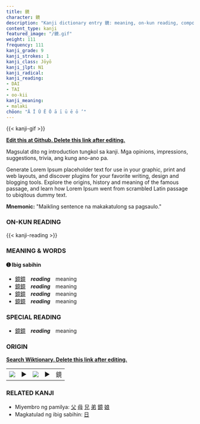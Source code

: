 ```yaml
---
title: 鏡
character: 鏡
description: "Kanji dictionary entry 鏡: meaning, on-kun reading, compounds, origin, related kanji"
content_type: kanji
featured_image: "/鏡.gif"
weight: 111
frequency: 111
kanji_grade: 9
kanji_strokes: 1
kanji_class: Jōyō
kanji_jlpt: N1
kanji_radical: 
kanji_reading: 
- DAI
- TAI
- oo-kii
kanji_meaning:
- malaki
chōon: "Ā Ī Ū Ē Ō ā ī ū ē ō ’"
---
```

[//]: # (Don't edit the line below. Kanji animated GIF code is automatically generated.)
{{< kanji-gif >}}

[//]: # (Edit below this line.)

**[Edit this at Github. Delete this link after editing.](https://github.com/tim0g/tim/tree/main/content/kanji/鏡/index.md)**

Magsulat dito ng introduction tungkol sa kanji. Mga opinions, impressions, suggestions, trivia, ang kung ano-ano pa.

Generate Lorem Ipsum placeholder text for use in your graphic, print and web layouts, and discover plugins for your favorite writing, design and blogging tools. Explore the origins, history and meaning of the famous passage, and learn how Lorem Ipsum went from scrambled Latin passage to ubiqitous dummy text.
 
**Mnemonic:** "Maikling sentence na makakatulong sa pagsaulo."

### ON-KUN READING

[//]: # (Don't edit the line below. ON-KUN READING code is automatically generated.)
{{< kanji-reading >}}

### MEANING & WORDS

#### ➊ **Ibig sabihin**
  - [鏡](../鏡)[鏡](../鏡)　***reading***　meaning
  - [鏡](../鏡)[鏡](../鏡)　***reading***　meaning
  - [鏡](../鏡)[鏡](../鏡)　***reading***　meaning
  - [鏡](../鏡)[鏡](../鏡)　***reading***　meaning

### SPECIAL READING
  - [鏡](../鏡)[鏡](../鏡)　***reading***　meaning

### ORIGIN

**[Search Wiktionary. Delete this link after editing.](https://wiktionary.org/wiki/鏡)**
<table class="kanji-table"><tr><td>
<img src="60px-鏡-bronze.svg.png">
</td><td>▶</td><td>
<img src="60px-鏡-oracle.svg.png">
</td><td>▶</td>
<td class="kanji-origin">鏡</td>
</tr></table>

### RELATED KANJI
- Miyembro ng pamilya: [父](../父) [母](../母) [兄](../兄) [弟](../弟) [鏡](../鏡) [娘](../娘)
- Magkatulad ng ibig sabihin: [日](../日)
